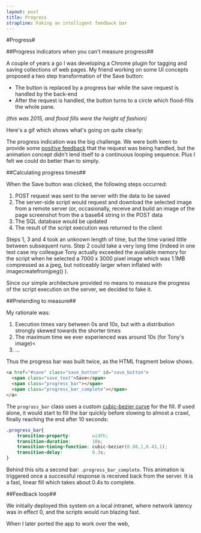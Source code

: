 ```yaml
---
layout: post
title: Progress
strapline: Faking an intelligent feedback bar 
---
```


#Progress#

##Progress indicators when you can't measure progress##

A couple of years a go I was developing a Chrome plugin for tagging and saving collections of web pages. My friend working on some UI concepts proposed a two step transformation of the Save button:

* The button is replaced by a progress bar while the save request is handled by the back-end
* After the request is handled, the button turns to a circle which flood-fills the whole pane.

_(this was 2015, and flood fills were the height of fashion)_

Here's a gif which shows what's going on quite clearly:

The progress indication was the big challenge. We were both keen to provide some [positive feedback](https://www.smashingmagazine.com/2012/07/are-giving-users-positive-feedback/) that the request was being handled, but the animation concept didn't lend itself to a continuous looping sequence. Plus I felt we could do better than to simply.

##Calculating progress times##

When the Save button was clicked, the following steps occurred:

1. POST request was sent to the server with the data to be saved
2. The server-side script would request and download the selected image from a remote server (or, occasionally, receive and build an image of the page screenshot from the a base64 string in the POST data
3. The SQL database would be updated
4. The result of the script execution was returned to the client

Steps 1, 3 and 4 took an unknown length of time, but the time varied little between subsequent runs. Step 2 could take a very long time (indeed in one test case my colleague Tony actually exceeded the available memory for the script when he selected a 7000 x 3000 pixel image which was 1.1MB compressed as a jpeg, but noticeably larger when inflated with imagecreatefromjpeg() ).

Since our simple architecture provided no means to measure the progress of the script execution on the server, we decided to fake it.

##Pretending to measure##

My rationale was:

1. Execution times vary between 0s and 10s, but with a distribution strongly skewed towards the shorter times
2. The maximum time we ever experienced was around 10s (for Tony's image)<
3. ...

Thus the progress bar was built twice, as the HTML fragment below shows.

```html
<a href="#save" class="save_button" id="save_button">
  <span class="save_text">Save</span>
  <span class="progress_bar"></span>
  <span class="progress_bar_complete"></span>
</a>
```
The `prograss_bar` class uses a custom [cubic-bezier curve](http://cubic-bezier.com/?#.08,1,.43,1) for the fill. If used alone, it would start to fill the bar quickly before slowing to almost a crawl, finally reaching the end after 10 seconds:

```css
.progress_bar{
	transition-property: 		width;
	transition-duration: 		10s;
	transition-timing-function: cubic-bezier(0.08,1,0.43,1);
	transition-delay: 			0.3s;
}
```
Behind this sits a second bar: `.progress_bar_complete`. This animation is triggered once a successful response is received back from the server. It is a fast, linear fill which takes about 0.4s to complete.

##Feedback loop##

We initially deployed this system on a local intranet, where network latency was in effect 0, and the scripts would run blazing fast.

When I later ported the app to work over the web,